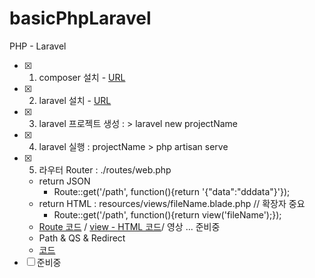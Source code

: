 # basicPhpLaravel
PHP - Laravel 

- [x] 1. composer 설치 - [URL](https://www.lesstif.com/php-and-laravel/php-composer-23757293.html)
- [x] 2. laravel 설치 - [URL](https://laravel.com/)
- [x] 3. laravel 프로젝트 생성 : > laravel new projectName
- [x] 4. laravel 실행 : projectName > php artisan serve
- [x] 5. 라우터 Router : ./routes/web.php
  - return JSON
     - Route::get('/path', function(){return '{"data":"dddata"}'});
  - return HTML : resources/views/fileName.blade.php // 확장자 중요
     - Route::get('/path', function(){return view('fileName');});
  - [Route 코드](https://github.com/doyle-flutter/basicPhpLaravel/blob/master/mylrv/routes/web.php) / [view - HTML 코드](https://github.com/doyle-flutter/basicPhpLaravel/tree/master/mylrv/resources/views)/ 영상 ... 준비중
  - Path & QS & Redirect
  - [코드](https://github.com/doyle-flutter/basicPhpLaravel/blob/master/mylrv/routes/web.php) 
- [ ] 준비중
